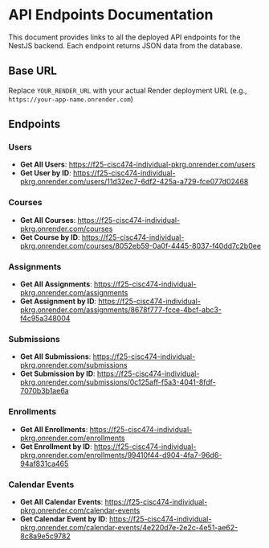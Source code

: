 # API Endpoints Documentation

This document provides links to all the deployed API endpoints for the NestJS backend. Each endpoint returns JSON data from the database.

## Base URL
Replace `YOUR_RENDER_URL` with your actual Render deployment URL (e.g., `https://your-app-name.onrender.com`)

## Endpoints

### Users
- **Get All Users**: https://f25-cisc474-individual-pkrg.onrender.com/users
- **Get User by ID**: https://f25-cisc474-individual-pkrg.onrender.com/users/11d32ec7-6df2-425a-a729-fce077d02468

### Courses
- **Get All Courses**: https://f25-cisc474-individual-pkrg.onrender.com/courses
- **Get Course by ID**: https://f25-cisc474-individual-pkrg.onrender.com/courses/8052eb59-0a0f-4445-8037-f40dd7c2b0ee

### Assignments
- **Get All Assignments**: https://f25-cisc474-individual-pkrg.onrender.com/assignments
- **Get Assignment by ID**: https://f25-cisc474-individual-pkrg.onrender.com/assignments/8678f777-fcce-4bcf-abc3-f4c95a348004

### Submissions
- **Get All Submissions**: https://f25-cisc474-individual-pkrg.onrender.com/submissions
- **Get Submission by ID**: https://f25-cisc474-individual-pkrg.onrender.com/submissions/0c125aff-f5a3-4041-8fdf-7070b3b1ae6a

### Enrollments
- **Get All Enrollments**: https://f25-cisc474-individual-pkrg.onrender.com/enrollments
- **Get Enrollment by ID**: https://f25-cisc474-individual-pkrg.onrender.com/enrollments/99410f44-d904-4fa7-96d6-94af831ca465

### Calendar Events
- **Get All Calendar Events**: https://f25-cisc474-individual-pkrg.onrender.com/calendar-events
- **Get Calendar Event by ID**: https://f25-cisc474-individual-pkrg.onrender.com/calendar-events/4e220d7e-2e2c-4e51-ae62-8c8a9e5c9782
